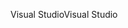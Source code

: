 <span data-ttu-id="9b289-101">Visual Studio</span><span class="sxs-lookup"><span data-stu-id="9b289-101">Visual Studio</span></span>